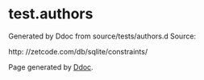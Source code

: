 # test.authors
Generated by Ddoc from source/tests/authors.d
Source: 

http: 
//zetcode.com/db/sqlite/constraints/
 

Page generated by [Ddoc](http://dlang.org/ddoc.html). 
